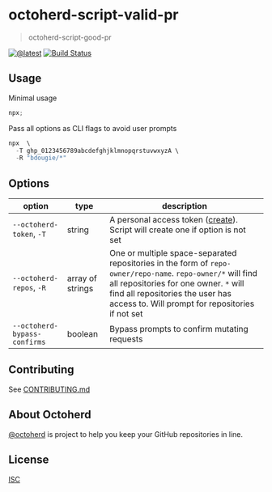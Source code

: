 # octoherd-script-valid-pr

> octoherd-script-good-pr

[![@latest](https://img.shields.io/npm/v/.svg)](https://www.npmjs.com/package/)
[![Build Status](https://github.com/bdougie/octoherd-script-valid-pr/workflows/Test/badge.svg)](https://github.com/bdougie/octoherd-script-valid-pr/actions?query=workflow%3ATest+branch%3Amain)

## Usage

Minimal usage

```js
npx;
```

Pass all options as CLI flags to avoid user prompts

```js
npx  \
  -T ghp_0123456789abcdefghjklmnopqrstuvwxyzA \
  -R "bdougie/*"
```

## Options

| option                       | type             | description                                                                                                                                                                                                                                 |
| ---------------------------- | ---------------- | ------------------------------------------------------------------------------------------------------------------------------------------------------------------------------------------------------------------------------------------- |
| `--octoherd-token`, `-T`     | string           | A personal access token ([create](https://github.com/settings/tokens/new?scopes=repo)). Script will create one if option is not set                                                                                                         |
| `--octoherd-repos`, `-R`     | array of strings | One or multiple space-separated repositories in the form of `repo-owner/repo-name`. `repo-owner/*` will find all repositories for one owner. `*` will find all repositories the user has access to. Will prompt for repositories if not set |
| `--octoherd-bypass-confirms` | boolean          | Bypass prompts to confirm mutating requests                                                                                                                                                                                                 |

## Contributing

See [CONTRIBUTING.md](CONTRIBUTING.md)

## About Octoherd

[@octoherd](https://github.com/octoherd/) is project to help you keep your GitHub repositories in line.

## License

[ISC](LICENSE.md)
